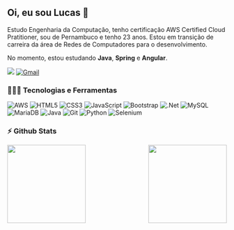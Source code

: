 ## Oi, eu sou Lucas 👋

 Estudo Engenharia da Computação, tenho certificação AWS Certified Cloud Pratitioner, sou de Pernambuco e tenho 23 anos. Estou em transição de carreira da área de Redes de Computadores para o desenvolvimento.

No momento, estou estudando **Java**, **Spring** e **Angular**.


[![](https://img.shields.io/badge/JoseLSousa-%230077B5.svg?style=for-the-badge&logo=linkedin&logoColor=white)](https://www.linkedin.com/in/joselsousa/)
[![Gmail](https://img.shields.io/badge/lucassousasertania@gmail.com-D14836?style=for-the-badge&logo=gmail&logoColor=white)](mailto:lucassousasertania@gmail.com)

### 🚀👨‍💻 Tecnologias e Ferramentas

![AWS](https://img.shields.io/badge/AWS-%23FF9900.svg?style=for-the-badge&logo=amazon-aws&logoColor=white)
![HTML5](https://img.shields.io/badge/html5-%23E34F26.svg?style=for-the-badge&logo=html5&logoColor=white)
![CSS3](https://img.shields.io/badge/css3-%231572B6.svg?style=for-the-badge&logo=css3&logoColor=white)
![JavaScript](https://img.shields.io/badge/javascript-%23323330.svg?style=for-the-badge&logo=javascript&logoColor=%23F7DF1E)
![Bootstrap](https://img.shields.io/badge/bootstrap-%238511FA.svg?style=for-the-badge&logo=bootstrap&logoColor=white)
![.Net](https://img.shields.io/badge/.NET-5C2D91?style=for-the-badge&logo=.net&logoColor=white)
![MySQL](https://img.shields.io/badge/mysql-4479A1.svg?style=for-the-badge&logo=mysql&logoColor=white)
![MariaDB](https://img.shields.io/badge/MariaDB-003545?style=for-the-badge&logo=mariadb&logoColor=white)
![Java](https://img.shields.io/badge/java-%23ED8B00.svg?style=for-the-badge&logo=openjdk&logoColor=white)
![Git](https://img.shields.io/badge/git-%23F05033.svg?style=for-the-badge&logo=git&logoColor=white)
![Python](https://img.shields.io/badge/python-3670A0?style=for-the-badge&logo=python&logoColor=ffdd54)
![Selenium](https://img.shields.io/badge/-selenium-%43B02A?style=for-the-badge&logo=selenium&logoColor=white)

### ⚡ Github Stats
<div style="display: flex; justify-content: space-between;">
    <img src="https://github-readme-stats.vercel.app/api/top-langs/?username=joselsousa&theme=github_dark&layout=compact" height="180em">
    <img src="https://github-readme-stats.vercel.app/api?username=joselsousa&show_icons=true&theme=github_dark" height="180em">
</div>
